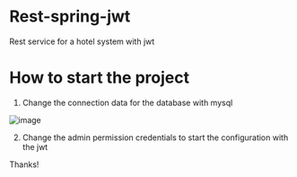 # Rest-spring-jwt
Rest service for a hotel system with jwt

# How to start the project
1. Change the connection data for the database with mysql

![image](https://github.com/iska1234/rest-spring-jwt/assets/119825666/10e46285-e993-4064-84ee-8c1d74a01678)

2. Change the admin permission credentials to start the configuration with the jwt


Thanks!
